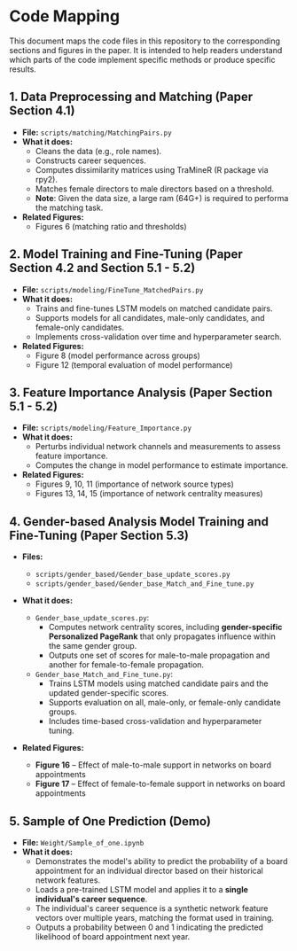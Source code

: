 # Code Mapping

This document maps the code files in this repository to the corresponding sections and figures in the paper. It is intended to help readers understand which parts of the code implement specific methods or produce specific results.

## 1. Data Preprocessing and Matching (Paper Section 4.1)

- **File:** `scripts/matching/MatchingPairs.py`
- **What it does:**  
  - Cleans the data (e.g., role names).  
  - Constructs career sequences.  
  - Computes dissimilarity matrices using TraMineR (R package via rpy2).  
  - Matches female directors to male directors based on a threshold.
  - **Note**: Given the data size, a large ram (64G+) is required to performa the matching task.
- **Related Figures:**  
  - Figures 6 (matching ratio and thresholds)

## 2. Model Training and Fine-Tuning (Paper Section 4.2 and Section 5.1 - 5.2)

- **File:** `scripts/modeling/FineTune_MatchedPairs.py`
- **What it does:**  
  - Trains and fine-tunes LSTM models on matched candidate pairs.  
  - Supports models for all candidates, male-only candidates, and female-only candidates.  
  - Implements cross-validation over time and hyperparameter search.
- **Related Figures:**  
  - Figure 8 (model performance across groups)  
  - Figure 12 (temporal evaluation of model performance)

## 3. Feature Importance Analysis (Paper Section 5.1 - 5.2)

- **File:** `scripts/modeling/Feature_Importance.py`
- **What it does:**  
  - Perturbs individual network channels and measurements to assess feature importance.  
  - Computes the change in model performance to estimate importance.
- **Related Figures:**  
  - Figures 9, 10, 11 (importance of network source types)  
  - Figures 13, 14, 15 (importance of network centrality measures)
 
## 4. Gender-based Analysis Model Training and Fine-Tuning (Paper Section 5.3)

- **Files:**  
  - `scripts/gender_based/Gender_base_update_scores.py`  
  - `scripts/gender_based/Gender_base_Match_and_Fine_tune.py`

- **What it does:**  
  - `Gender_base_update_scores.py`:  
    - Computes network centrality scores, including **gender-specific Personalized PageRank** that only propagates influence within the same gender group.  
    - Outputs one set of scores for male-to-male propagation and another for female-to-female propagation.  
  - `Gender_base_Match_and_Fine_tune.py`:  
    - Trains LSTM models using matched candidate pairs and the updated gender-specific scores.  
    - Supports evaluation on all, male-only, or female-only candidate groups.  
    - Includes time-based cross-validation and hyperparameter tuning.

- **Related Figures:**  
  - **Figure 16** – Effect of male-to-male support in networks on board appointments  
  - **Figure 17** – Effect of female-to-female support in networks on board appointments

## 5. Sample of One Prediction (Demo)

- **File:** `Weight/Sample_of_one.ipynb`
- **What it does:**  
  - Demonstrates the model's ability to predict the probability of a board appointment for an individual director based on their historical network features.  
  - Loads a pre-trained LSTM model and applies it to a **single individual's career sequence**.  
  - The individual's career sequence is a synthetic network feature vectors over multiple years, matching the format used in training.  
  - Outputs a probability between 0 and 1 indicating the predicted likelihood of board appointment next year.
